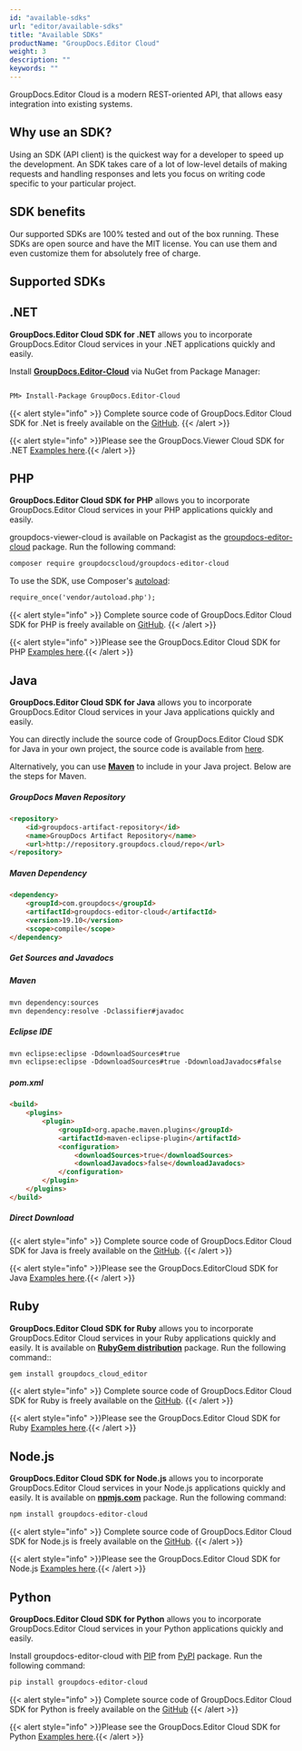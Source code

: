 ```yaml
---
id: "available-sdks"
url: "editor/available-sdks"
title: "Available SDKs"
productName: "GroupDocs.Editor Cloud"
weight: 3
description: ""
keywords: ""
---
```


GroupDocs.Editor Cloud is a modern REST-oriented API, that allows easy integration into existing systems.

## Why use an SDK? ##

Using an SDK (API client) is the quickest way for a developer to speed up the development. An SDK takes care of a lot of low-level details of making requests and handling responses and lets you focus on writing code specific to your particular project.

## SDK benefits ##

Our supported SDKs are 100% tested and out of the box running. These SDKs are open source and have the MIT license. You can use them and even customize them for absolutely free of charge.

## Supported SDKs ##

## .NET ##

**GroupDocs.Editor Cloud SDK for .NET** allows you to incorporate GroupDocs.Editor Cloud services in your .NET applications quickly and easily.

Install **[GroupDocs.Editor-Cloud](https://www.nuget.org/packages/GroupDocs.Editor-Cloud/)** via NuGet from Package Manager:

```html

PM> Install-Package GroupDocs.Editor-Cloud

```

{{< alert style="info" >}}
Complete source code of GroupDocs.Editor Cloud SDK for .Net is freely available on the [GitHub](https://github.com/groupdocs-editor-cloud/groupdocs-editor-cloud-dotnet).
{{< /alert >}}

{{< alert style="info" >}}Please see the GroupDocs.Viewer Cloud SDK for .NET [Examples here](https://github.com/groupdocs-editor-cloud/groupdocs-editor-cloud-dotnet-samples/tree/master/Examples).{{< /alert >}}

## PHP ##

**GroupDocs.Editor Cloud SDK for PHP** allows you to incorporate GroupDocs.Editor Cloud services in your PHP applications quickly and easily.

groupdocs-viewer-cloud is available on Packagist as the [groupdocs-editor-cloud](https://packagist.org/packages/groupdocscloud/groupdocs-editor-cloud) package. Run the following command:

```html
composer require groupdocscloud/groupdocs-editor-cloud
```

To use the SDK, use Composer's [autoload](https://getcomposer.org/doc/00-intro.md#autoloading):

```html
require_once('vendor/autoload.php');
```

{{< alert style="info" >}}
Complete source code of GroupDocs.Editor Cloud SDK for PHP is freely available on [GitHub](https://github.com/groupdocs-editor-cloud/groupdocs-editor-cloud-php).
{{< /alert >}}

{{< alert style="info" >}}Please see the GroupDocs.Editor Cloud SDK for PHP [Examples here](https://github.com/groupdocs-editor-cloud/groupdocs-editor-cloud-php/tree/master/tests/GroupDocs/Editor/ApiTests).{{< /alert >}}

## Java ##

**GroupDocs.Editor Cloud SDK for Java** allows you to incorporate GroupDocs.Editor Cloud services in your Java applications quickly and easily.

You can directly include the source code of GroupDocs.Editor Cloud SDK for Java in your own project, the source code is available from [here](https://github.com/groupdocs-editor-cloud/groupdocs-editor-cloud-java).

Alternatively, you can use **[Maven](https://repository.groupdocs.cloud/webapp/#/artifacts/browse/tree/General/repo/com/groupdocs/groupdocs-editor-cloud)** to include in your Java project. Below are the steps for Maven.

##### GroupDocs Maven Repository #####

```html
<repository>
    <id>groupdocs-artifact-repository</id>
    <name>GroupDocs Artifact Repository</name>
    <url>http://repository.groupdocs.cloud/repo</url>
</repository>
```

##### Maven Dependency #####

```html
<dependency>
    <groupId>com.groupdocs</groupId>
    <artifactId>groupdocs-editor-cloud</artifactId>
    <version>19.10</version>
    <scope>compile</scope>
</dependency>
```

##### Get Sources and Javadocs #####

##### Maven #####

```html
mvn dependency:sources
mvn dependency:resolve -Dclassifier#javadoc
```

##### Eclipse IDE #####

```html
mvn eclipse:eclipse -DdownloadSources#true
mvn eclipse:eclipse -DdownloadSources#true -DdownloadJavadocs#false
```

##### pom.xml #####

```html
<build>
    <plugins>
        <plugin>
            <groupId>org.apache.maven.plugins</groupId>
            <artifactId>maven-eclipse-plugin</artifactId>
            <configuration>
                <downloadSources>true</downloadSources>
                <downloadJavadocs>false</downloadJavadocs>
            </configuration>
        </plugin>
    </plugins>
</build>
```

##### Direct Download #####

{{< alert style="info" >}}
Complete source code of GroupDocs.Editor Cloud SDK for Java is freely available on the [GitHub](https://github.com/groupdocs-editor-cloud/groupdocs-editor-cloud-java).
{{< /alert >}}

{{< alert style="info" >}}Please see the GroupDocs.EditorCloud SDK for Java [Examples here](https://github.com/groupdocs-editor-cloud/groupdocs-editor-cloud-java/tree/master/src/test/java/com/groupdocs/cloud/editor/api).{{< /alert >}}

## Ruby ##

**GroupDocs.Editor Cloud SDK for Ruby** allows you to incorporate GroupDocs.Editor Cloud services in your Ruby applications quickly and easily.
It is available on **[RubyGem distribution](https://rubygems.org/gems/groupdocs_editor_cloud)** package. Run the following command::

```html
gem install groupdocs_cloud_editor
```

{{< alert style="info" >}}
Complete source code of GroupDocs.Editor Cloud SDK for Ruby is freely available on the [GitHub](https://github.com/groupdocs-editor-cloud/groupdocs-editor-cloud-ruby).
{{< /alert >}}

{{< alert style="info" >}}Please see the GroupDocs.Editor Cloud SDK for Ruby [Examples here](https://github.com/groupdocs-editor-cloud/groupdocs-Editor-cloud-ruby/tree/master/test/api).{{< /alert >}}

## Node.js ##

**GroupDocs.Editor Cloud SDK for Node.js** allows you to incorporate GroupDocs.Editor Cloud services in your Node.js applications quickly and easily. It is available on **[npmjs.com](https://www.npmjs.com/package/groupdocs-editor-cloud)** package. Run the following command:

```html
npm install groupdocs-editor-cloud
```

{{< alert style="info" >}}
Complete source code of GroupDocs.Editor Cloud SDK for Node.js is freely available on the [GitHub](https://github.com/groupdocs-Editor-cloud/groupdocs-editor-cloud-node).
{{< /alert >}}

{{< alert style="info" >}}Please see the GroupDocs.Editor Cloud SDK for Node.js [Examples here](https://github.com/groupdocs-editor-cloud/groupdocs-editor-cloud-node-samples/tree/master/Examples).{{< /alert >}}

## Python ##

**GroupDocs.Editor Cloud SDK for Python** allows you to incorporate GroupDocs.Editor Cloud services in your Python applications quickly and easily.

Install groupdocs-editor-cloud with [PIP](https://pypi.org/project/pip/) from [PyPI](https://pypi.org/project/groupdocs-editor-cloud/) package. Run the following command:

```html
pip install groupdocs-editor-cloud
```

{{< alert style="info" >}}
Complete source code of GroupDocs.Editor Cloud SDK for Python is freely available on the [GitHub](https://github.com/groupdocs-editor-cloud/groupdocs-editor-cloud-python)
{{< /alert >}}

{{< alert style="info" >}}Please see the GroupDocs.Editor Cloud SDK for Python [Examples here](https://github.com/groupdocs-editor-cloud/groupdocs-editor-cloud-python/tree/master/test/apis).{{< /alert >}}
